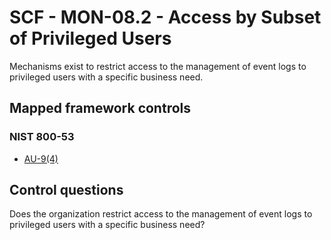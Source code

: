 # SCF - MON-08.2 - Access by Subset of Privileged Users
Mechanisms exist to restrict access to the management of event logs to privileged users with a specific business need.
## Mapped framework controls
### NIST 800-53
- [AU-9(4)](../nist80053/au-9-4.md)
  
## Control questions
Does the organization restrict access to the management of event logs to privileged users with a specific business need?
  